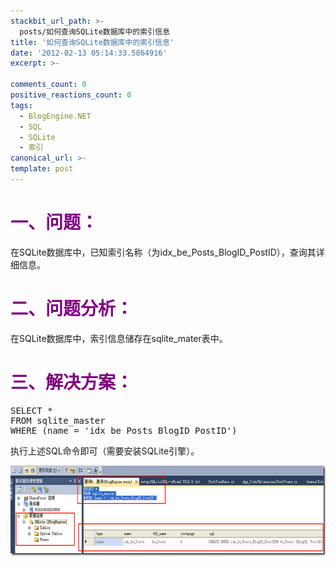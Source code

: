 ```yaml
---
stackbit_url_path: >-
  posts/如何查询SQLite数据库中的索引信息
title: '如何查询SQLite数据库中的索引信息'
date: '2012-02-13 05:14:33.5864916'
excerpt: >-
  
comments_count: 0
positive_reactions_count: 0
tags: 
  - BlogEngine.NET
  - SQL
  - SQLite
  - 索引
canonical_url: >-
template: post
---
```

<h1><font color="#800080">一、问题：</font></h1>  <p>在SQLite数据库中，已知索引名称（为idx_be_Posts_BlogID_PostID），查询其详细信息。</p>  <h1><font color="#800080">二、问题分析：</font></h1>  <p>在SQLite数据库中，索引信息储存在sqlite_mater表中。</p>  <h1><font color="#800080">三、解决方案：</font></h1>  <pre class="brush: sql">SELECT *
FROM sqlite_master
WHERE (name = 'idx_be_Posts_BlogID_PostID')</pre>

<p>执行上述SQL命令即可（需要安装SQLite引擎）。</p>

<p><a href="https://raw.githubusercontent.com/Jeff-Tian/blogengine.net/master/Source/BlogEngine/BlogEngine.NET/App_Data/files/image_462.png"><img style="border-right-width: 0px; display: inline; border-top-width: 0px; border-bottom-width: 0px; border-left-width: 0px" title="如何查询SQLite数据库中的索引信息" border="0" alt="如何查询SQLite数据库中的索引信息" src="https://raw.githubusercontent.com/Jeff-Tian/blogengine.net/master/Source/BlogEngine/BlogEngine.NET/App_Data/files/image_thumb_192.png" width="661" height="144" /></a></p>